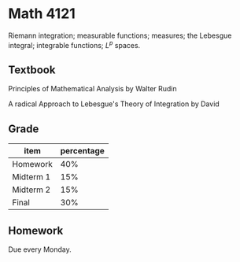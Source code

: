 # Math 4121

Riemann integration; measurable functions; measures; the Lebesgue integral; integrable functions; $L^p$ spaces.

## Textbook

Principles of Mathematical Analysis by Walter Rudin

A radical Approach to Lebesgue's Theory of Integration by David

## Grade

| item | percentage |
| --- | --- |
| Homework | 40% |
| Midterm 1 | 15% |
| Midterm 2 | 15% |
| Final | 30% |

## Homework

Due every Monday.

